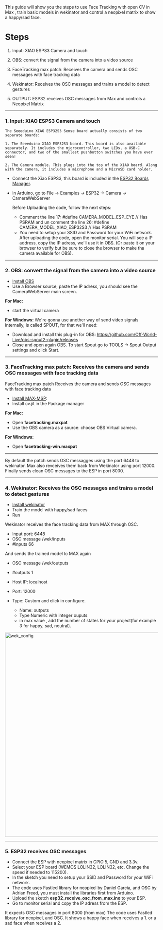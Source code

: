 This guide will show you  the steps to use Face Tracking with open CV in Max , train basic models in wekinator and control a neopixel matrix to show a happy/sad face.

# Steps

1. Input: XIAO ESPS3 Camera and touch 

2. OBS: convert the signal from the camera into a video source

3. FaceTracking max patch: Receives the camera and sends OSC messages with face tracking data

4. Wekinator: Receives the OSC messages and trains a model to detect gestures

5. OUTPUT: ESP32 receives OSC messages from Max and controls a Neopixel Matrix



---


### 1. Input: XIAO ESPS3 Camera and touch 


    The Seeeduino XIAO ESP32S3 Sense board actually consists of two separate boards: 
    
    1. The Seeeduino XIAO ESP32S3 board. This board is also available separately. It includes the microcontroller, two LEDs, a USB-C connector, and two of the smallest pushbutton switches you have ever seen!
    
    2. The Camera module. This plugs into the top of the XIAO board. Along with the camera, it includes a microphone and a MicroSD card holder.

- Connect the Xiao ESPS3, this board is included in the [ESP32 Boards Manager](https://docs.espressif.com/projects/arduino-esp32/en/latest/installing.html).    

- In Arduino, go to File -> Examples -> ESP32 -> Camera -> CameraWebServer

    Before Uploading the code, follow the next steps: 
    - Comment the line 17: #define CAMERA_MODEL_ESP_EYE // Has PSRAM and un comment the line 26: #define CAMERA_MODEL_XIAO_ESP32S3 // Has PSRAM
    - You need to setup your SSID and Password for your WiFi network. 
    After uploading the code, open the monitor serial. You will see a IP address, copy the IP adress, we'll use it in OBS. (Or paste it on your browser to verify but be sure to close the browser to make tha camera available for OBS). 

---
### 2. OBS: convert the signal from the camera into a video source


- [Install OBS](https://obsproject.com/) 
- Use a Browser source, paste the IP adress, you should see the CameraWebServer main screen. 

**For Mac:**
- start the virtual camera

**For Windows:**
We're gonna use another way of send video signals internally, is called SPOUT, for that we'll need: 
- Download and install this plug-in for OBS: https://github.com/Off-World-Live/obs-spout2-plugin/releases 
- Close and open again OBS. To start Spout go to TOOLS -> Spout Output settings and click Start. 

___


### 3. FaceTracking max patch: Receives the camera and sends OSC messages with face tracking data

 FaceTracking max patch
 Receives the camera and sends OSC messages with face tracking data
 
- [Install MAX-MSP](https://cycling74.com/downloads): 
- Install cv.jit in the Package manager

**For Mac:**
- Open **facetracking.maxpat**
- Use the OBS camera as a source: choose OBS Virtual camera.

**For Windows:**
- Open **facetracking-win.maxpat**
___


By default the patch sends OSC messagges using the port 6448 to wekinator. Max also revceives them back from Wekinator using port 12000.
Finally sends clean OSC messages to the ESP in port 8000. 

---

### 4. Wekinator: Receives the OSC messages and trains a model to detect gestures

- [Install wekinator](http://www.wekinator.org/)
- Train the model with happy/sad faces
- Run 

Wekinator receives the face tracking data from MAX through OSC.

- Input port: 6448
- OSC message /wek/inputs
- #inputs 66

And sends the trained model to MAX again 

- OSC message /wek/outputs
- #outputs 1 
- Host IP: localhost
- Port: 12000

- Type: Custom and click in configure. 
    - Name: outputs
    - Type Numeric with integer ouputs
    - in max value , add the number of states for your project(for example 3 for happy, sad, neutral).
    
<img width="671" alt="wek_config" src="https://github.com/linalab/esp-facetracking/assets/19651027/4cded37c-af65-4d74-adda-4f377ab21cc2">



---

### 5. ESP32 receives OSC messages

- Connect the ESP with neopixel matrix in GPIO 5, GND and 3.3v.
- Select your ESP board (WEMOS LOLIN32, LOLIN32, etc. Change the speed if needed to 115200).
- In the sketch you need to setup your SSID and Password for your WiFi network. 
- The code uses Fastled library for neopixel by Daniel Garcia, and OSC by Adrian Freed, you must install the libraries first from Arduino. 
- Upload the sketch **esp32_receive_osc_from_max.ino** to your ESP.
- Go to monitor serial and copy the IP adress from the ESP.


It expects OSC messages in port 8000 (from max)
The code uses Fastled library for neopixel, and OSC. It shows a happy face when receives a 1. or a sad face when receives a 2.


